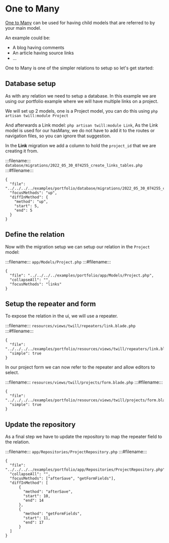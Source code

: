 # One to Many

[One to Many](https://laravel.com/docs/9.x/eloquent-relationships#one-to-many) can be used for having child models that
are referred to by your main model.

An example could be:

- A blog having comments
- An article having source links
- ...

One to Many is one of the simpler relations to setup so let's get started:

## Database setup

As with any relation we need to setup a database. In this example we are using our portfolio example where we will have
multiple links on a project.

We will set up 2 models, one is a Project model, you can do this using `php artisan twill:module Project`

And afterwards a Link model: `php artisan twill:module Link`, As the Link model is used for our hasMany, we do not have
to add it to the routes or navigation files, so you can ignore that suggestion.

In the **Link** migration we add a column to hold the `project_id` that we are creating it from.

:::filename:::
`database/migrations/2022_05_30_074255_create_links_tables.php`
:::#filename:::

```phptorch
{
  "file": "../../../../examples/portfolio/database/migrations/2022_05_30_074255_create_links_tables.php",
  "focusMethods": "up",
  "diffInMethod": {
    "method": "up",
    "start": 5,
    "end": 5
  }
}
```

## Define the relation

Now with the migration setup we can setup our relation in the `Project` model:

:::filename:::
`app/Models/Project.php`
:::#filename:::

```phptorch
{
  "file": "../../../../examples/portfolio/app/Models/Project.php",
  "collapseAll": "",
  "focusMethods": "links"
}
```

## Setup the repeater and form

To expose the relation in the ui, we will use a repeater.

:::filename:::
`resources/views/twill/repeaters/link.blade.php`
:::#filename:::

```phptorch
{
  "file": "../../../../examples/portfolio/resources/views/twill/repeaters/link.blade.php",
  "simple": true
}
```

In our project form we can now refer to the repeater and allow editors to select.

:::filename:::
`resources/views/twill/projects/form.blade.php`
:::#filename:::

```phptorch
{
  "file": "../../../../examples/portfolio/resources/views/twill/projects/form.blade.php",
  "simple": true
}
```

## Update the repository

As a final step we have to update the repository to map the repeater field to the relation.

:::filename:::
`app/Repositories/ProjectRepository.php`
:::#filename:::

```phptorch
{
  "file": "../../../../examples/portfolio/app/Repositories/ProjectRepository.php",
  "collapseAll": "",
  "focusMethods": ["afterSave", "getFormFields"],
  "diffInMethod": [
      {
        "method": "afterSave",
        "start": 10,
        "end": 14
      },
      {
        "method": "getFormFields",
        "start": 11,
        "end": 17
      }
  ]
}
```
